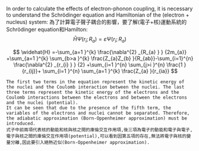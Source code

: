 In order to calculate the effects of electron-phonon coupling, it is necessary to understand the Schrödinger equation and Hamiltonian of the (electron + nucleus) system:
為了計算電子聲子耦合的影響，要了解(電子+核)運動系統的Schrödinger equation和Hamilton:
$$
\widehat{H}\Psi (r_{i} ;R_{a} )=\varepsilon \Psi (r_{i} ;R_{a} )
$$

$$
\widehat{H} =-\sum_{a=1 }^{k} \frac{\nabla^{2} _{R_{a}  }  } {2m_{a}} +\sum_{a=1 }^{k} \sum_{b>a }^{k} \frac{Z_{a}Z_{b} }{R_{ab}}-\sum_{i=1}^{n} \frac{\nabla^{2} _{r_{i}  }  } {2} +\sum_{i=1 }^{n} \sum_{j>i }^{n} \frac{1 }{r_{ij}}+ \sum_{i=1 }^{n} \sum_{a=1 }^{k} \frac{Z_{a} }{r_{ia}}
$$
```
The first two terms in the equation represent the kinetic energy of the nuclei and the Coulomb interaction between the nuclei. The last three terms represent the kinetic energy of the electrons and the Coulomb interactions between the electrons and between the electrons and the nuclei (potential). 
It can be seen that due to the presence of the fifth term, the variables of the electrons and nuclei cannot be separated. Therefore, the adiabatic approximation (Born-Oppenheimer approximation) must be introduced.
式子中前兩項代表核的動能和核與核之間的庫倫交互作用項,後三項為電子的動能和電子與電子,電子與核之間的庫倫交互作用項(potential),可以看到因第五項的存在,無法將電子與核的變量分離,因此要引入絕熱近似(Born-Oppenheimer approximation).



